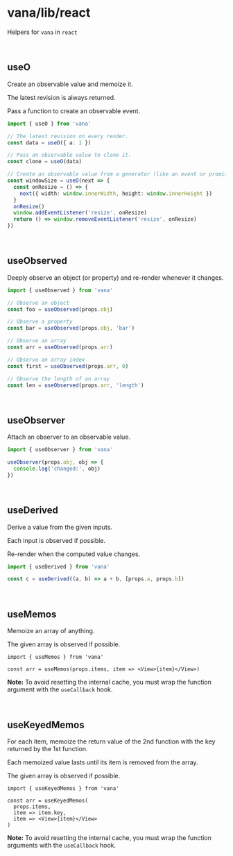 # vana/lib/react

Helpers for `vana` in `react`

&nbsp;

## useO

Create an observable value and memoize it.

The latest revision is always returned.

Pass a function to create an observable event.

```ts
import { useO } from 'vana'

// The latest revision on every render.
const data = useO({ a: 1 })

// Pass an observable value to clone it.
const clone = useO(data)

// Create an observable value from a generator (like an event or promise).
const windowSize = useO(next => {
  const onResize = () => {
    next({ width: window.innerWidth, height: window.innerHeight })
  }
  onResize()
  window.addEventListener('resize', onResize)
  return () => window.removeEventListener('resize', onResize)
})
```

&nbsp;

## useObserved

Deeply observe an object (or property) and re-render whenever it changes.

```ts
import { useObserved } from 'vana'

// Observe an object
const foo = useObserved(props.obj)

// Observe a property
const bar = useObserved(props.obj, 'bar')

// Observe an array
const arr = useObserved(props.arr)

// Observe an array index
const first = useObserved(props.arr, 0)

// Observe the length of an array
const len = useObserved(props.arr, 'length')
```

&nbsp;

## useObserver

Attach an observer to an observable value.

```ts
import { useObserver } from 'vana'

useObserver(props.obj, obj => {
  console.log('changed:', obj)
})
```

&nbsp;

## useDerived

Derive a value from the given inputs.

Each input is observed if possible.

Re-render when the computed value changes.

```ts
import { useDerived } from 'vana'

const c = useDerived((a, b) => a + b, [props.a, props.b])
```

&nbsp;

## useMemos

Memoize an array of anything.

The given array is observed if possible.

```tsx
import { useMemos } from 'vana'

const arr = useMemos(props.items, item => <View>{item}</View>)
```

**Note:** To avoid resetting the internal cache, you must wrap the function
argument with the
`useCallback` hook.

&nbsp;

## useKeyedMemos

For each item, memoize the return value of the 2nd function with the key
returned by the 1st function.

Each memoized value lasts until its item is removed from the array.

The given array is observed if possible.

```tsx
import { useKeyedMemos } from 'vana'

const arr = useKeyedMemos(
  props.items,
  item => item.key,
  item => <View>{item}</View>
)
```

**Note:** To avoid resetting the internal cache, you must wrap the function
arguments with the
`useCallback` hook.

&nbsp;
